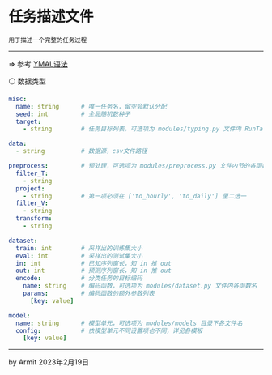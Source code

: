 # 任务描述文件

    用于描述一个完整的任务过程

----

=> 参考 [YMAL语法](https://docs.ansible.com/ansible/latest/reference_appendices/YAMLSyntax.html)


⚪ 数据类型

```yml
misc:
  name: string      # 唯一任务名，留空会默认分配
  seed: int         # 全局随机数种子
  target:
    - string        # 任务目标列表，可选项为 modules/typing.py 文件内 RunTarget 各选项

data:
  - string          # 数据源，csv文件路径

preprocess:         # 预处理，可选项为 modules/preprocess.py 文件内节的各函数名
  filter_T:
    - string
  project:
    - string        # 第一项必须在 ['to_hourly', 'to_daily'] 里二选一
  filter_V:
    - string
  transform:
    - string

dataset:
  train: int        # 采样出的训练集大小
  eval: int         # 采样出的测试集大小
  in: int           # 已知序列窗长，知 in 推 out
  out: int          # 预测序列窗长，知 in 推 out
  encode:           # 分类任务的目标编码
    name: string    # 编码函数，可选项为 modules/dataset.py 文件内各函数名
    params:         # 编码函数的额外参数列表
      [key: value]

model:
  name: string      # 模型单元，可选项为 modules/models 目录下各文件名
  config:           # 依模型单元不同设置项也不同，详见各模板
    [key: value]
```

----
by Armit
2023年2月19日
